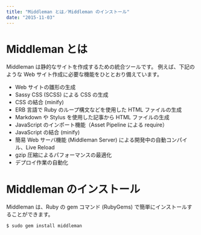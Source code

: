 ```yaml
---
title: "Middleman とは／Middleman のインストール"
date: "2015-11-03"
---
```


Middleman とは
====
Middleman は静的なサイトを作成するための統合ツールです。
例えば、下記のような Web サイト作成に必要な機能をひととおり備えています。

* Web サイトの雛形の生成
* Sassy CSS (SCSS) による CSS の生成
* CSS の結合 (minify)
* ERB 言語で Ruby のループ構文などを使用した HTML ファイルの生成
* Markdown や Stylus を使用した記事から HTML ファイルの生成
* JavaScript のインポート機能（Asset Pipeline による require）
* JavaScript の結合 (minify)
* 簡易 Web サーバ機能 (Middleman Server) による開発中の自動コンパイル、Live Reload
* gzip 圧縮によるパフォーマンスの最適化
* デプロイ作業の自動化


Middleman のインストール
====
Middleman は、Ruby の gem コマンド (RubyGems) で簡単にインストールすることができます。

```
$ sudo gem install middleman
```

